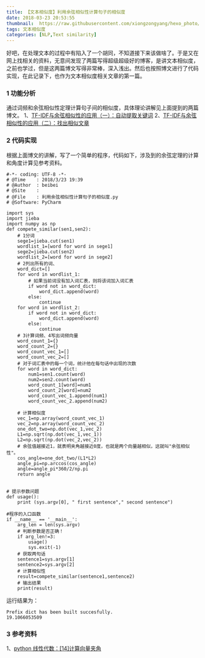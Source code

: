 ```yaml
---
title: 【文本相似度】利用余弦相似性计算句子的相似度
date: 2018-03-23 20:53:55
thumbnail:  https://raw.githubusercontent.com/xiongzongyang/hexo_photo/master/nlp3.jpg
tags: 文本相似度
categories: [NLP,Text similarity]
---
```

好吧，在处理文本的过程中有陷入了一个胡同，不知道接下来该做啥了。于是又在网上找相关的资料，无意间发现了两篇写得超级超级好的博客，是讲文本相似度，之前也学过，但是这两篇博文写得非常棒，深入浅出。然后也按照博文进行了代码实现，在此记录下，也作为文本相似度相关文章的第一篇。
<!--more-->
### 1 功能分析
通过词频和余弦相似性定理计算句子间的相似度，具体理论讲解见上面提到的两篇博文。
1、[TF-IDF与余弦相似性的应用（一）：自动提取关键词](http://www.ruanyifeng.com/blog/2013/03/tf-idf.html)
2、[TF-IDF与余弦相似性的应用（二）：找出相似文章](http://www.ruanyifeng.com/blog/2013/03/cosine_similarity.html)

### 2 代码实现
根据上面博文的讲解，写了一个简单的程序，代码如下，涉及到的余弦定理的计算和角度计算见参考资料。

```
#-*- coding: UTF-8 -*-
# @Time    : 2018/3/23 19:39
# @Author  : beibei
# @Site    : 
# @File    : 利用余弦相似性计算句子的相似度.py
# @Software: PyCharm

import sys
import jieba
import numpy as np
def compete_similar(sen1,sen2):
    # 1分词
    sege1=jieba.cut(sen1)
    wordlist_1=[word for word in sege1]
    sege2=jieba.cut(sen2)
    wordlist_2=[word for word in sege2]
    # 2列出所有的词、
    word_dict=[]
    for word in wordlist_1:
        # 如果当前词没有加入词汇表，则将该词加入词汇表
        if word not in word_dict:
            word_dict.append(word)
        else:
            continue
    for word in wordlist_2:
        if word not in word_dict:
            word_dict.append(word)
        else:
            continue
    # 3计算词频、4写出词频向量
    word_count_1={}
    word_count_2={}
    word_count_vec_1=[]
    word_count_vec_2=[]
    # 对于词汇表中的每一个词，统计他在每句话中出现的次数
    for word in word_dict:
        num1=sen1.count(word)
        num2=sen2.count(word)
        word_count_1[word]=num1
        word_count_2[word]=num2
        word_count_vec_1.append(num1)
        word_count_vec_2.append(num2)

    # 计算相似度
    vec_1=np.array(word_count_vec_1)
    vec_2=np.array(word_count_vec_2)
    one_dot_two=np.dot(vec_1,vec_2)
    L1=np.sqrt(np.dot(vec_1,vec_1))
    L2=np.sqrt(np.dot(vec_2,vec_2))
    # 余弦值越接近1，就表明夹角越接近0度，也就是两个向量越相似，这就叫"余弦相似性"。
    cos_angle=one_dot_two/(L1*L2)
    angle_pi=np.arccos(cos_angle)
    angle=angle_pi*360/2/np.pi
    return angle


# 提示参数问题
def usage():
    print (sys.argv[0], " first sentence"," second sentence")

#程序的入口函数
if __name__ == '__main__':
    arg_len = len(sys.argv)
    # 判断参数是否正确！
    if arg_len!=3:
        usage()
        sys.exit(-1)
    # 获取两句话
    sentence1=sys.argv[1]
    sentence2=sys.argv[2]
    # 计算相似性
    result=compete_similar(sentence1,sentence2)
    # 输出结果
    print(result)
```
运行结果为：

```
Prefix dict has been built succesfully.
19.1066053509
```

### 3 参考资料
1、[python 线性代数：[14]计算向量夹角](https://jingyan.baidu.com/article/f54ae2fc2704a71e92b849e4.html)

